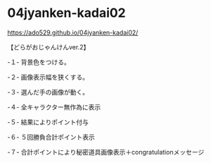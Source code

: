 # 04jyanken-kadai02

https://ado529.github.io/04jyanken-kadai02/

【どらがおじゃんけんver.2】

-１-
背景色をつける。

-２-
画像表示幅を狭くする。

-３-
選んだ手の画像が動く。

-４-
全キャラクター無作為に表示

-５-
結果によりポイント付与

-６-
５回勝負合計ポイント表示

-７-
合計ポイントにより秘密道具画像表示＋congratulationメッセージ
